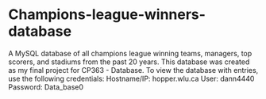 # Champions-league-winners-database
A MySQL database of all champions league winning teams, managers, top scorers, and stadiums from the past 20 years.
This database was created as my final project for CP363 - Database.
To view the database with entries, use the following credentials:
Hostname/IP: hopper.wlu.ca
User: dann4440
Password: Data_base0
